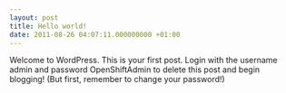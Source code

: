 ```yaml
---
layout: post
title: Hello world!
date: 2011-08-26 04:07:11.000000000 +01:00
---
```

Welcome to WordPress. This is your first post. Login with the username admin and password OpenShiftAdmin to delete this post and begin blogging! (But first, remember to change your password!)
